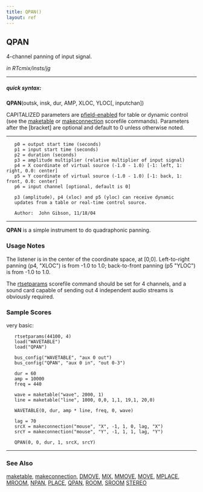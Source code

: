 ```yaml
---
title: QPAN()
layout: ref
---
```


## QPAN

4-channel panning of input signal.

*in RTcmix/insts/jg*  
  

-----

##### quick syntax:

**QPAN**(outsk, insk, dur, AMP, XLOC, YLOC\[, inputchan\])

CAPITALIZED parameters are [pfield-enabled](pfield-enabled.html) for
table or dynamic control (see the
[maketable](../scorefile/maketable-2.html) or
[makeconnection](../scorefile/makeconnection-2.html) scorefile
commands). Parameters after the \[bracket\] are optional and default to
0 unless otherwise noted.

-----

  

``` 
   p0 = output start time (seconds)
   p1 = input start time (seconds)
   p2 = duration (seconds)
   p3 = amplitude multiplier (relative multiplier of input signal)
   p4 = X coordinate of virtual source (-1.0 - 1.0) [-1: left, 1: right, 0.0: center]
   p5 = Y coordinate of virtual source (-1.0 - 1.0) [-1: back, 1: front, 0.0: center]
   p6 = input channel [optional, default is 0]

   p3 (amplitude), p4 (xloc) and p5 (yloc) can receive dynamic
   updates from a table or real-time control source.

   Author:  John Gibson, 11/18/04
```

  

-----

  
**QPAN** is a simple instrument to do quadraphonic panning.

### Usage Notes

The listener is in the center of the coordinate space, at \[0,0\].
Left-to-right panning (p4, "XLOC") is from -1.0 to 1.0; back-to-front
panning (p5 "YLOC") is from -1.0 to 1.0.

The [rtsetparams](../scorefile/rtsetparams.html) scorefile command
should be set for 4 channels, and a sound card capable of sending out 4
independent audio streams is obviously required.

### Sample Scores

very basic:

``` 
   rtsetparams(44100, 4)
   load("WAVETABLE")
   load("QPAN")

   bus_config("WAVETABLE", "aux 0 out")
   bus_config("QPAN", "aux 0 in", "out 0-3")

   dur = 60
   amp = 10000
   freq = 440

   wave = maketable("wave", 2000, 1)
   line = maketable("line", 1000, 0,0, 1,1, 19,1, 20,0)

   WAVETABLE(0, dur, amp * line, freq, 0, wave)

   lag = 70
   srcX = makeconnection("mouse", "X", -1, 1, 0, lag, "X")
   srcY = makeconnection("mouse", "Y", -1, 1, 1, lag, "Y")

   QPAN(0, 0, dur, 1, srcX, srcY)
```

  

-----

### See Also

[maketable](../scorefile/maketable.html),
[makeconnection](../scorefile/makeconnection.html), [DMOVE](DMOVE.html),
[MIX](MIX.html), [MMOVE](MMOVE.html), [MOVE](MOVE.html),
[MPLACE](MPLACE.html), [MROOM](MROOM.html), [NPAN](NPAN.html),
[PLACE](PLACE.html), [QPAN](QPAN.html), [ROOM](ROOM.html),
[SROOM](SROOM.html) [STEREO](STEREO.html)
